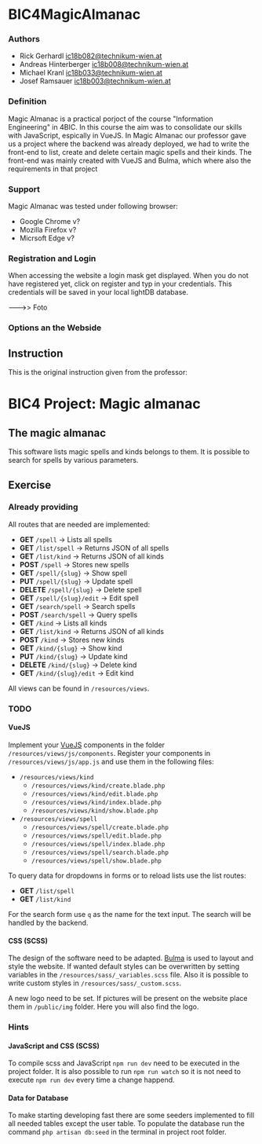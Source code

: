 # BIC4MagicAlmanac
### Authors
- Rick Gerhardl ic18b082@technikum-wien.at
- Andreas Hinterberger ic18b008@technikum-wien.at
- Michael Kranl ic18b033@technikum-wien.at                   
- Josef Ramsauer ic18b003@technikum-wien.at

### Definition
Magic Almanac is a practical porjoct of the course "Information Engineering" in 4BIC. In this course the aim was to consolidate our skills with JavaScript, espically in VueJS. In Magic Almanac our professor gave us a project where the backend was already deployed, we had to write the front-end to list, create and delete certain magic spells and their kinds. The front-end was mainly created with VueJS and Bulma, which where also the requirements in that project

### Support
Magic Almanac was tested under following browser:
 - Google Chrome v?
 - Mozilla Firefox v?
 - Micrsoft Edge v?

### Registration and Login
When accessing the website a login mask get displayed. When you do not have registered yet, click on register and typ in your credentials. This credentials will be saved in your local lightDB database.

--->> Foto

### Options an the Webside








## Instruction 
This is the original instruction given from the professor:

# BIC4 Project: Magic almanac

## The magic almanac

This software lists magic spells and kinds belongs to them.
It is possible to search for spells by various parameters.

## Exercise

### Already providing

All routes that are needed are implemented:
 * **GET** ```/spell``` &rarr; Lists all spells
 * **GET** ```/list/spell``` &rarr; Returns JSON of all spells
 * **GET** ```/list/kind``` &rarr; Returns JSON of all kinds
 * **POST** ```/spell``` &rarr; Stores new spells
 * **GET** ```/spell/{slug}``` &rarr; Show spell
 * **PUT** ```/spell/{slug}``` &rarr; Update spell
 * **DELETE** ```/spell/{slug}``` &rarr; Delete spell
 * **GET** ```/spell/{slug}/edit``` &rarr; Edit spell
 * **GET** ```/search/spell``` &rarr; Search spells
 * **POST** ```/search/spell``` &rarr; Query spells
 * **GET** ```/kind``` &rarr; Lists all kinds
 * **GET** ```/list/kind``` &rarr; Returns JSON of all kinds
 * **POST** ```/kind``` &rarr; Stores new kinds
 * **GET** ```/kind/{slug}``` &rarr; Show kind
 * **PUT** ```/kind/{slug}``` &rarr; Update kind
 * **DELETE** ```/kind/{slug}``` &rarr; Delete kind
 * **GET** ```/kind/{slug}/edit``` &rarr; Edit kind

All views can be found in ```/resources/views```.

### TODO

#### VueJS

Implement your [VueJS](https://vuejs.org) components in the folder ```/resources/views/js/components```.
Register your components in ```/resources/views/js/app.js``` and use them in the following files:

 * ```/resources/views/kind```
     * ```/resources/views/kind/create.blade.php```
     * ```/resources/views/kind/edit.blade.php```
     * ```/resources/views/kind/index.blade.php```
     * ```/resources/views/kind/show.blade.php```
 * ```/resources/views/spell```
      * ```/resources/views/spell/create.blade.php```
      * ```/resources/views/spell/edit.blade.php```
      * ```/resources/views/spell/index.blade.php```
      * ```/resources/views/spell/search.blade.php```
      * ```/resources/views/spell/show.blade.php```
      
To query data for dropdowns in forms or to reload lists use the list routes:
 * **GET** ```/list/spell```
 * **GET** ```/list/kind```
 
For the search form use ```q``` as the name for the text input.
The search will be handled by the backend.

#### CSS (SCSS)

The design of the software need to be adapted.
[Bulma](https://bulma.io) is used to layout and style the website.
If wanted default styles can be overwritten by setting variables in the ```/resources/sass/_variables.scss``` file.
Also it is possible to write custom styles in ```/resources/sass/_custom.scss```.

A new logo need to be set. If pictures will be present on the website place them in ```/public/img``` folder.
Here you will also find the logo.

### Hints

#### JavaScript and CSS (SCSS)

To compile scss and JavaScript ```npm run dev``` need to be executed in the project folder.
It is also possible to run ```npm run watch``` so it is not need to execute ```npm run dev``` every time a change happend. 

#### Data for Database

To make starting developing fast there are some seeders implemented to fill all needed tables except the user table.
To populate the database run the command ```php artisan db:seed``` in the terminal in project root folder.


